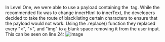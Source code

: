 In Level One, we were able to use a payload containing the <img> tag. While the recommended fix was to change innerHtml to innerText, the developers decided to take the route of blacklisting certain characters to ensure that the payload would not work. Using the .replace() function they replaced every "<", ">", and "img" to a blank space removing it from the user input. This can be seen on line 24:
![image](https://github.com/rpulber/Web-Security-Playground/assets/95892479/7cb5b5c5-48d4-4a66-b289-11a8abd7f471)


